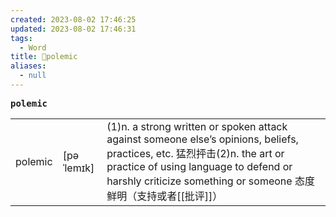 ```yaml
---
created: 2023-08-02 17:46:25
updated: 2023-08-02 17:46:31
tags:
  - Word
title: 📖polemic
aliases:
  - null
---
```


<pre><strong>polemic</strong></pre>
|   |   |   |
|---|---|---|
|polemic|[pəˈlemɪk]|(1)n. a strong written or spoken attack against someone else’s opinions, beliefs, practices, etc. 猛烈抨击(2)n. the art or practice of using language to defend or harshly criticize something or someone 态度鲜明（⽀持或者[[批评]]）|